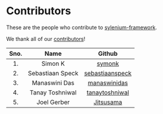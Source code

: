 # Contributors
These are the people who contribute to [sylenium-framework](https://github.com/symonk/sylenium-framework).

We thank all of our [contributors](https://github.com/symonk/sylenium-framework/graphs/contributors)!

| Sno. | Name | Github |
|:----:|:----:|:------:|
| 1. | Simon K | [symonk](https://github.com/symonk) |
| 2. | Sebastiaan Speck | [sebastiaanspeck](https://github.com/sebastiaanspeck) |
| 3. | Manaswini Das | [manaswinidas](https://github.com/manaswinidas) |
| 4. | Tanay Toshniwal | [tanaytoshniwal](https://github.com/tanaytoshniwal) |
| 5. | Joel Gerber | [Jitsusama](https://github.com/jitsusama) |
